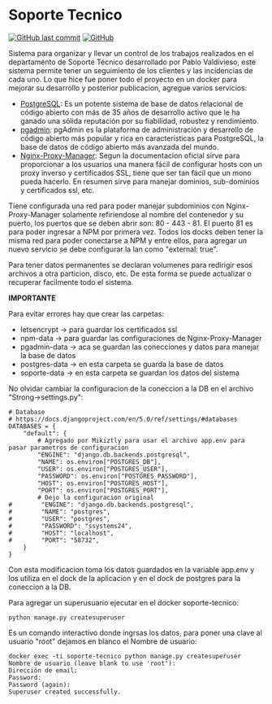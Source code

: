 # Soporte Tecnico

[![GitHub last commit](https://img.shields.io/github/last-commit/Mikiztly/organiza-soporte)](https://img.shields.io/github/last-commit/Mikiztly/organiza-soporte)
[![GitHub](https://img.shields.io/github/license/Mikiztly/organiza-soporte)](https://img.shields.io/github/license/Mikiztly/organiza-soporte)

Sistema para organizar y llevar un control de los trabajos realizados en el departamento de Soporte Técnico desarrollado por Pablo Valdivieso, este sistema permite tener un seguimiento de los clientes y las incidencias de cada uno.
Lo que hice fue poner todo el proyecto en un docker para mejorar su desarrollo y posterior publicacion, agregue varios servicios:

* [PostgreSQL](https://www.postgresql.org/): Es un potente sistema de base de datos relacional de código abierto con más de 35 años de desarrollo activo que le ha ganado una sólida reputación por su fiabilidad, robustez y rendimiento.
* [pgadmin](https://www.pgadmin.org/): pgAdmin es la plataforma de administración y desarrollo de código abierto más popular y rica en características para PostgreSQL, la base de datos de código abierto más avanzada del mundo.
* [Nginx-Proxy-Manager](https://nginxproxymanager.com/): Segun la documentacion oficial sirve para proporcionar a los usuarios una manera fácil de configurar hosts con un proxy inverso y certificados SSL, tiene que ser tan fácil que un mono pueda hacerlo. En resumen sirve para manejar dominios, sub-dominios y certificados ssl, etc.

Tiene configurada una red para poder manejar subdominios con Nginx-Proxy-Manager solamente refiriendose al nombre del contenedor y su puerto, los puertos que se deben abrir son: 80 - 443 - 81. El puerto 81 es para poder ingresar a NPM por primera vez. Todos los docks deben tener la misma red para poder conectarse a NPM y entre ellos, para agregar un nuevo servicio se debe configurar la lan como "external: true".

Para tener datos permanentes se declaran volumenes para redirigir esos archivos a otra particion, disco, etc. De esta forma se puede actualizar o recuperar facilmente todo el sistema.

**IMPORTANTE**<br>

Para evitar errores hay que crear las carpetas:
* letsencrypt -> para guardar los certificados ssl
* npm-data -> para guardar las configuraciones de Nginx-Proxy-Manager
* pgadmin-data -> aca se guardan las conecciones y datos para manejar la base de datos
* postgres-data -> en esta carpeta se guarda la base de datos
* soporte-data -> en esta carpeta se guardan los datos del sistema

No olvidar cambiar la configuracion de la coneccion a la DB en el archivo "Strong->settings.py":
```shell
# Database
# https://docs.djangoproject.com/en/5.0/ref/settings/#databases
DATABASES = {
    "default": {
        # Agregado por Mikiztly para usar el archivo app.env para pasar parametros de configuracion
        "ENGINE": "django.db.backends.postgresql",
        "NAME": os.environ["POSTGRES_DB"],
        "USER": os.environ["POSTGRES_USER"],
        "PASSWORD": os.environ["POSTGRES_PASSWORD"],
        "HOST": os.environ["POSTGRES_HOST"],
        "PORT": os.environ["POSTGRES_PORT"],
        # Dejo la configuracion original
#        "ENGINE": "django.db.backends.postgresql",
#        "NAME": "postgres",
#        "USER": "postgres",
#        "PASSWORD": "ssystems24",
#        "HOST": "localhost",
#        "PORT": "58732",
    }
}
```
Con esta modificacion toma los datos guardados en la variable app.env y los utiliza en el dock de la aplicacion y en el dock de postgres para la coneccion a la DB.

Para agregar un superusuario ejecutar en el docker soporte-tecnico:
```shell
python manage.py createsuperuser
```
Es un comando interactivo donde ingrsas los datos, para poner una clave al usuario "root" dejamos en blanco el Nombre de usuario:
```shell
docker exec -ti soporte-tecnico python manage.py createsuperuser
Nombre de usuario (leave blank to use 'root'): 
Dirección de email: 
Password: 
Password (again): 
Superuser created successfully.
```
